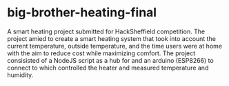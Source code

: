 # big-brother-heating-final
A smart heating project submitted for HackSheffield competition. The project amied to create a smart heating system that took into account the current temperature, outside temperature, and the time
users were at home with the aim to reduce cost while maximizing comfort. The project consisisted of a NodeJS script as a hub for and an arduino (ESP8266) to connect to which controlled the heater
and measured temperature and humidity.

